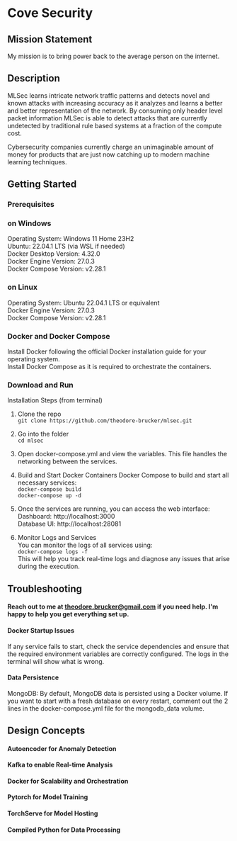 # Cove Security

## Mission Statement

My mission is to bring power back to the average person on the internet.

## Description
MLSec learns intricate network traffic patterns and detects novel and known attacks with increasing accuracy as it analyzes and learns a better and better representation of the network. By consuming only header level packet information MLSec is able to detect attacks that are currently undetected by traditional rule based systems at a fraction of the compute cost.  

Cybersecurity companies currently charge an unimaginable amount of money for products that are just now catching up to modern machine learning techniques.

## Getting Started
### Prerequisites
### on Windows
Operating System: Windows 11 Home 23H2  
Ubuntu: 22.04.1 LTS (via WSL if needed)  
Docker Desktop Version: 4.32.0  
Docker Engine Version: 27.0.3  
Docker Compose Version: v2.28.1
### on Linux
Operating System: Ubuntu 22.04.1 LTS or equivalent  
Docker Engine Version: 27.0.3  
Docker Compose Version: v2.28.1

### Docker and Docker Compose
Install Docker following the official Docker installation guide for your operating system.  
Install Docker Compose as it is required to orchestrate the containers.

### Download and Run
Installation Steps (from terminal)
1. Clone the repo  
   ```git clone https://github.com/theodore-brucker/mlsec.git```
2. Go into the folder  
   ```cd mlsec```
3. Open docker-compose.yml and view the variables. This file handles the networking between the services.
4. Build and Start Docker Containers
Docker Compose to build and start all necessary services:  
```docker-compose build```  
```docker-compose up -d```  

5. Once the services are running, you can access the web interface:  
Dashboard: http://localhost:3000  
Database UI: http://localhost:28081

6. Monitor Logs and Services  
You can monitor the logs of all services using:  
```docker-compose logs -f```  
This will help you track real-time logs and diagnose any issues that arise during the execution.

## Troubleshooting

#### Reach out to me at theodore.brucker@gmail.com if you need help. I'm happy to help you get everything set up.

#### Docker Startup Issues  
If any service fails to start, check the service dependencies and ensure that the required environment variables are correctly configured. The logs in the terminal will show what is wrong.

#### Data Persistence
MongoDB: By default, MongoDB data is persisted using a Docker volume. If you want to start with a fresh database on every restart, comment out the 2 lines in the docker-compose.yml file for the mongodb_data volume.


## Design Concepts

#### Autoencoder for Anomaly Detection

#### Kafka to enable Real-time Analysis

#### Docker for Scalability and Orchestration

#### Pytorch for Model Training

#### TorchServe for Model Hosting

#### Compiled Python for Data Processing